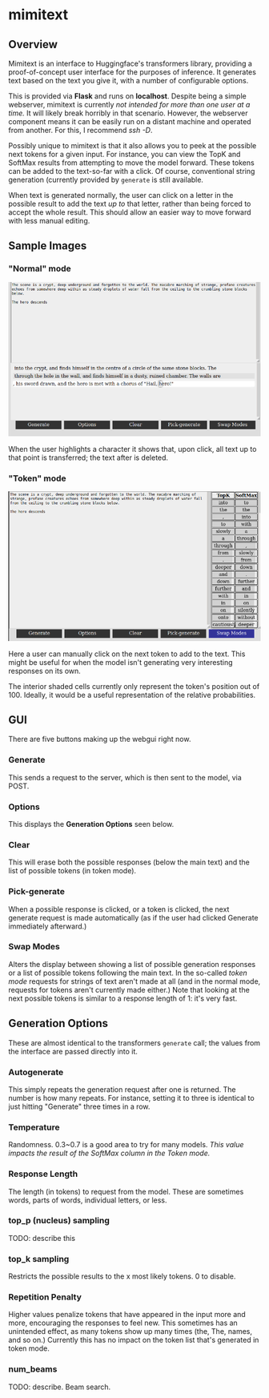 # mimitext

## Overview

Mimitext is an interface to Huggingface's transformers library, providing a proof-of-concept user interface for the purposes of inference. It generates text based on the text you give it, with a number of configurable options.

This is provided via **Flask** and runs on **localhost**. Despite being a simple webserver, mimitext is currently *not intended for more than one user at a time.* It will likely break horribly in that scenario. However, the webserver component means it can be easily run on a distant machine and operated from another. For this, I recommend *ssh -D*.

Possibly unique to mimitext is that it also allows you to peek at the possible next tokens for a given input. For instance, you can view the TopK and SoftMax results from attempting to move the model forward. These tokens can be added to the text-so-far with a click. Of course, conventional string generation (currently provided by `generate` is still available.

When text is generated normally, the user can click on a letter in the possible result to add the text *up to* that letter, rather than being forced to accept the whole result. This should allow an easier way to move forward with less manual editing.

## Sample Images

### "Normal" mode
![Normal Mode Example](demo/demo01.png)

When the user highlights a character it shows that, upon click, all text up to that point is transferred; the text after is deleted.

### "Token" mode
![Token Mode Example](demo/demo02.png)

Here a user can manually click on the next token to add to the text. This might be useful for when the model isn't generating very interesting responses on its own.

The interior shaded cells currently only represent the token's position out of 100. Ideally, it would be a useful representation of the relative probabilities.

## GUI
There are five buttons making up the webgui right now.

### Generate
This sends a request to the server, which is then sent to the model, via POST.

### Options
This displays the **Generation Options** seen below.

### Clear
This will erase both the possible responses (below the main text) and the list of possible tokens (in token mode).

### Pick-generate
When a possible response is clicked, or a token is clicked, the next generate request is made automatically (as if the user had clicked Generate immediately afterward.)

### Swap Modes
Alters the display between showing a list of possible generation responses or a list of possible tokens following the main text. In the so-called *token mode* requests for strings of text aren't made at all (and in the normal mode, requests for tokens aren't currently made either.) Note that looking at the next possible tokens is similar to a response length of 1: it's very fast.

## Generation Options
These are almost identical to the transformers `generate` call; the values from the interface are passed directly into it.

### Autogenerate
This simply repeats the generation request after one is returned. The number is how many repeats. For instance, setting it to three is identical to just hitting "Generate" three times in a row.

### Temperature
Randomness. 0.3~0.7 is a good area to try for many models. *This value impacts the result of the SoftMax column in the Token mode.*

### Response Length
The length (in tokens) to request from the model. These are sometimes words, parts of words, individual letters, or less.

### top_p (nucleus) sampling
TODO: describe this

### top_k sampling
Restricts the possible results to the x most likely tokens. 0 to disable.

### Repetition Penalty
Higher values penalize tokens that have appeared in the input more and more, encouraging the responses to feel new. This sometimes has an unintended effect, as many tokens show up many times (the, The, names, and so on.)
Currently this has no impact on the token list that's generated in token mode.

### num_beams
TODO: describe. Beam search.
